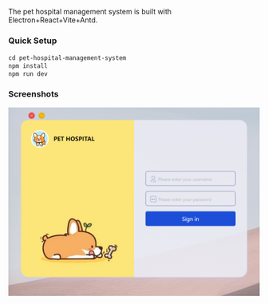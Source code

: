 The pet hospital management system is built with Electron+React+Vite+Antd.

### Quick Setup
```
cd pet-hospital-management-system
npm install
npm run dev
```

### Screenshots
![/raw/login.png](raw/login.png)
